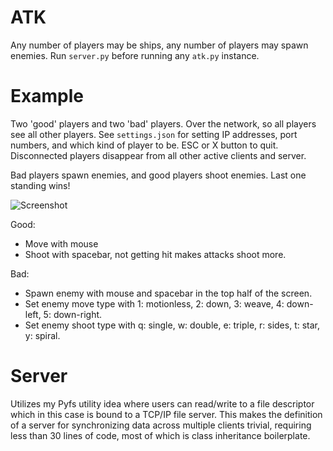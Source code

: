 # ATK
Any number of players may be ships, any number of players may spawn enemies. Run `server.py` before running any `atk.py` instance.

# Example
Two 'good' players and two 'bad' players. Over the network, so all players see all other players. See `settings.json` for setting IP addresses, port numbers, and which kind of player to be. ESC or X button to quit. Disconnected players disappear from all other active clients and server.

Bad players spawn enemies, and good players shoot enemies. Last one standing wins!

![Screenshot](https://user-images.githubusercontent.com/17059471/126906515-500a4f46-a830-4b83-bac8-f7d5c27175d6.png)

Good:
* Move with mouse
* Shoot with spacebar, not getting hit makes attacks shoot more.

Bad:
* Spawn enemy with mouse and spacebar in the top half of the screen.
* Set enemy move type with 1: motionless, 2: down, 3: weave, 4: down-left, 5: down-right.
* Set enemy shoot type with q: single, w: double, e: triple, r: sides, t: star, y: spiral.

# Server
Utilizes my Pyfs utility idea where users can read/write to a file descriptor which in this case is bound to a TCP/IP file server. This makes the definition of a server for synchronizing data across multiple clients trivial, requiring less than 30 lines of code, most of which is class inheritance boilerplate.
